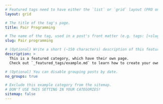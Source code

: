 ```yaml
---
# Featured tags need to have either the `list` or `grid` layout (PRO only).
layout: grid

# The title of the tag's page.
title: Pair Programming 

# The name of the tag, used in a post's front matter (e.g. tags: [<slug>]).
slug: Pair programming

# (Optional) Write a short (~150 characters) description of this featured tag.
description: >
  This is a featured category, which have their own page.
  Check out `_featured_tags/example.md` to learn how to create your own.

# (Optional) You can disable grouping posts by date.
no_groups: true

# Exclude this example category from the sitemap.
# DON'T USE THIS SETTING IN YOUR CATEGORIES!
sitemap: false
---
```

